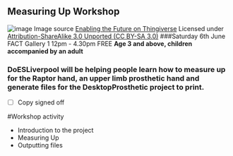 ## Measuring Up Workshop
![image](http://webapp.e-nable.me/imgs/referece_rP.png)
Image source [Enabling the Future on Thingiverse](http://thingiverse-production-new.s3.amazonaws.com/renders/1d/20/95/d4/49/All_parts_at_100_right_single_build_plate_preview_featured.jpg) Licensed under [Attribution-ShareAlike 3.0 Unported (CC BY-SA 3.0)](http://creativecommons.org/licenses/by-sa/3.0/ "License Link")
###Saturday 6th June FACT Gallery 1 12pm - 4.30pm FREE
**Age 3 and above, children accompanied by an adult**
### DoESLiverpool will be helping people learn how to measure up for the Raptor hand, an upper limb prosthetic hand and generate files for the DesktopProsthetic project to print.

 * [ ] Copy signed off

#Workshop activity
* Introduction to the project 
* Measuring Up
* Outputting files 
